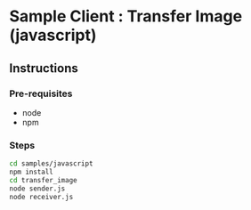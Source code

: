# Sample Client : Transfer Image (javascript)

## Instructions

### Pre-requisites

-   node
-   npm

### Steps

```sh
cd samples/javascript
npm install
cd transfer_image
node sender.js
node receiver.js
```
